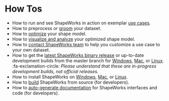 # How Tos

- How to run and see ShapeWorks in action on exemplar [use cases](../use-cases/use-cases.md). 
- How to preprocess or [groom](groom.md) your dataset.
- How to [optimize](optimize.md) your shape model.
- How to [visualize and analyze](analyze.md) your optimized shape model.
- How to [contact ShapeWorks team](../about/contact.md) to help you customize a use case to your own dataset.
- How to get the [latest ShapeWorks binary release](https://github.com/SCIInstitute/ShapeWorks/releases/latest) or up-to-date development builds from the master branch for [Windows](https://github.com/SCIInstitute/ShapeWorks/releases/tag/dev-windows), [Mac](https://github.com/SCIInstitute/ShapeWorks/releases/tag/dev-mac), or [Linux](https://github.com/SCIInstitute/ShapeWorks/releases/tag/dev-linux). :fa-exclamation-circle: *Please understand that these are in-progress development builds, not official releases.*
- How to install ShapeWorks on [Windows](../users/install.md#installing-shapeworks-on-windows), [Mac](../users/install.md#installing-shapeworks-on-mac), or [Linux](../users/install.md#installing-shapeworks-on-linux).
- How to [build](../dev/build.md) ShapeWorks from source (for developers).
- How to [auto-generate documentation](../dev/autodoc.md) for ShapeWorks interfaces and code (for developers).



